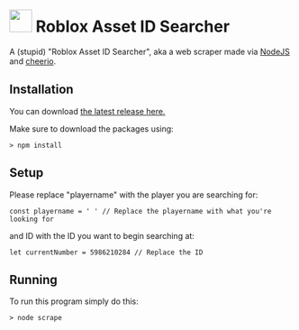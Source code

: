 # <img src="https://github.com/michealguy/roblox-assetsearcher/raw/main/icon.png" width="40"/> Roblox Asset ID Searcher
A (stupid) "Roblox Asset ID Searcher", aka a web scraper made via [NodeJS](https://nodejs.org/en/download/current) and [cheerio](https://github.com/cheeriojs/cheerio). 

## Installation

You can download [the latest release here.](https://github.com/michealguy/roblox-assetsearcher/releases/tag/v1.0)

Make sure to download the packages using:
```
> npm install
```

## Setup

Please replace "playername" with the player you are searching for:
```
const playername = ' ' // Replace the playername with what you're looking for
```
and ID with the ID you want to begin searching at:
```
let currentNumber = 5986210284 // Replace the ID
```

## Running
To run this program simply do this:
```
> node scrape
```
